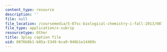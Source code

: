 ```yaml
---
content_type: resource
description: ''
file: null
file_location: /coursemedia/5-07sc-biological-chemistry-i-fall-2013/0876b8b1b05a5349bca9946b1e14469c_vL_E7Ik_vBs.vtt
file_type: application/x-subrip
resourcetype: Other
title: 3play caption file
uid: 0876b8b1-b05a-5349-bca9-946b1e14469c
---
```

